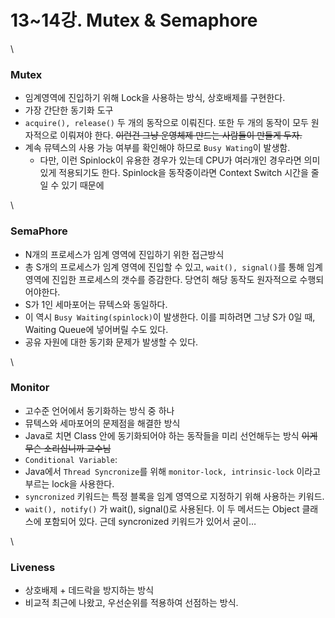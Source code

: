 # 13\~14강. Mutex & Semaphore

\


### Mutex

* 임계영역에 진입하기 위해 Lock을 사용하는 방식, 상호배제를 구현한다.
* 가장 간단한 동기화 도구
* `acquire(), release()` 두 개의 동작으로 이뤄진다. 또한 두 개의 동작이 모두 원자적으로 이뤄져야 한다. ~~이런건 그냥 운영체제 만드는 사람들이 만들게 두자.~~
* 계속 뮤텍스의 사용 가능 여부를 확인해야 하므로 `Busy Wating`이 발생함.
  * 다만, 이런 Spinlock이 유용한 경우가 있는데 CPU가 여러개인 경우라면 의미있게 적용되기도 한다. Spinlock을 동작중이라면 Context Switch 시간을 줄일 수 있기 때문에

\


### SemaPhore

* N개의 프로세스가 임계 영역에 진입하기 위한 접근방식
* 총 S개의 프로세스가 임계 영역에 진입할 수 있고, `wait(), signal()`를 통해 임계 영역에 진입한 프로세스의 갯수를 증감한다. 당연히 해당 동작도 원자적으로 수행되어야한다.
* S가 1인 세마포어는 뮤텍스와 동일하다.
* 이 역시 `Busy Waiting(spinlock)`이 발생한다. 이를 피하려면 그냥 S가 0일 때, Waiting Queue에 넣어버릴 수도 있다.
* 공유 자원에 대한 동기화 문제가 발생할 수 있다.

\


### Monitor

* 고수준 언어에서 동기화하는 방식 중 하나
* 뮤텍스와 세마포어의 문제점을 해결한 방식
* Java로 치면 Class 안에 동기화되어야 하는 동작들을 미리 선언해두는 방식 ~~이게 무슨 소리십니까 교수님~~
* `Conditional Variable`:
* Java에서 `Thread Syncronize`를 위해 `monitor-lock, intrinsic-lock` 이라고 부르는 lock을 사용한다.
* `syncronized` 키워드는 특정 블록을 임계 영역으로 지정하기 위해 사용하는 키워드.
* `wait(), notify()` 가 wait(), signal()로 사용된다. 이 두 메서드는 Object 클래스에 포함되어 있다. 근데 syncronized 키워드가 있어서 굳이…

\


### Liveness

* 상호배제 + 데드락을 방지하는 방식
* 비교적 최근에 나왔고, 우선순위를 적용하여 선점하는 방식.
